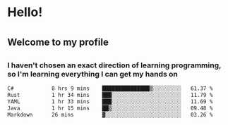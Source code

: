
<h1>Hello!<h1>
<h2>Welcome to my profile<h2>
<h3>I haven't chosen an exact direction of learning programming, so I'm learning everything I can get my hands on</h3>

<!--START_SECTION:waka-->

```txt
C#            8 hrs 9 mins    ███████████████▒░░░░░░░░░   61.37 %
Rust          1 hr 34 mins    ███░░░░░░░░░░░░░░░░░░░░░░   11.79 %
YAML          1 hr 33 mins    ███░░░░░░░░░░░░░░░░░░░░░░   11.69 %
Java          1 hr 15 mins    ██▒░░░░░░░░░░░░░░░░░░░░░░   09.48 %
Markdown      26 mins         ▓░░░░░░░░░░░░░░░░░░░░░░░░   03.26 %
```

<!--END_SECTION:waka-->
